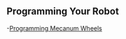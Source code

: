 ## **Programming Your Robot**  

-[Programming Mecanum Wheels](https://ftccats.github.io/ProgrammingMecanumWheels)
